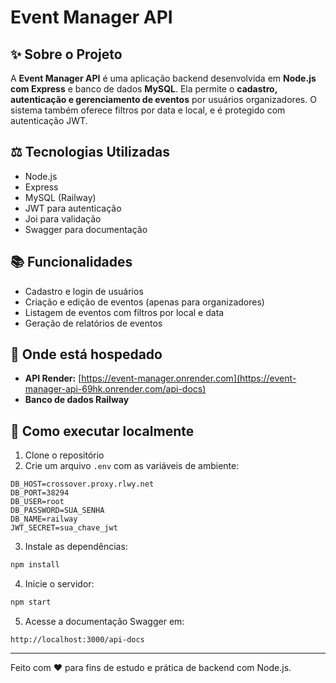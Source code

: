 # Event Manager API

## ✨ Sobre o Projeto

A **Event Manager API** é uma aplicação backend desenvolvida em **Node.js com Express** e banco de dados **MySQL**. Ela permite o **cadastro, autenticação e gerenciamento de eventos** por usuários organizadores. O sistema também oferece filtros por data e local, e é protegido com autenticação JWT.

## ⚖️ Tecnologias Utilizadas

* Node.js
* Express
* MySQL (Railway)
* JWT para autenticação
* Joi para validação
* Swagger para documentação

## 📚 Funcionalidades

* Cadastro e login de usuários
* Criação e edição de eventos (apenas para organizadores)
* Listagem de eventos com filtros por local e data
* Geração de relatórios de eventos

## 🚀 Onde está hospedado

* **API Render:** [https://event-manager.onrender.com](https://event-manager-api-69hk.onrender.com/api-docs)
* **Banco de dados Railway**

## 🔧 Como executar localmente

1. Clone o repositório
2. Crie um arquivo `.env` com as variáveis de ambiente:

```env
DB_HOST=crossover.proxy.rlwy.net
DB_PORT=38294
DB_USER=root
DB_PASSWORD=SUA_SENHA
DB_NAME=railway
JWT_SECRET=sua_chave_jwt
```

3. Instale as dependências:

```bash
npm install
```

4. Inicie o servidor:

```bash
npm start
```

5. Acesse a documentação Swagger em:

```
http://localhost:3000/api-docs
```

---

Feito com ❤️ para fins de estudo e prática de backend com Node.js.
